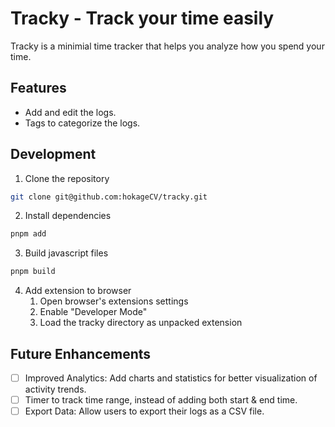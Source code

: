 # Tracky - Track your time easily

Tracky is a minimial time tracker that helps you analyze how you spend your time.

## Features

- Add and edit the logs.
- Tags to categorize the logs.

## Development

1. Clone the repository
```bash
git clone git@github.com:hokageCV/tracky.git
```
2. Install dependencies
```bash
pnpm add
```
3. Build javascript files
```bash
pnpm build
```
4. Add extension to browser
   1. Open browser's extensions settings
   2. Enable "Developer Mode"
   3. Load the tracky directory as unpacked extension

## Future Enhancements

- [ ] Improved Analytics: Add charts and statistics for better visualization of activity trends.
- [ ] Timer to track time range, instead of adding both start & end time.
- [ ] Export Data: Allow users to export their logs as a CSV file.
